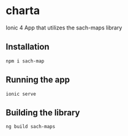 # charta
Ionic 4 App that utilizes the sach-maps library

## Installation

`npm i sach-map`

## Running the app

`ionic serve`

## Building the library

`ng build sach-maps`